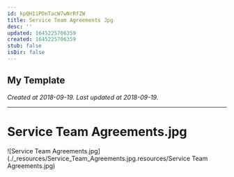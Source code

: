 ```yaml
---
id: kpQH1iPDnTacW7wNrRfZW
title: Service Team Agreements Jpg
desc: ''
updated: 1645225706359
created: 1645225706359
stub: false
isDir: false
---
```

My Template
---

_Created at 2018-09-19._
_Last updated at 2018-09-19._




---

# Service Team Agreements.jpg


![Service Team Agreements.jpg](./_resources/Service_Team_Agreements.jpg.resources/Service Team Agreements.jpg)


